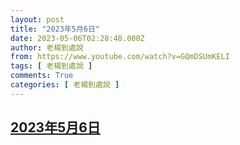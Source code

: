 ```yaml
---
layout: post
title: "2023年5月6日"
date: 2023-05-06T02:28:48.000Z
author: 老楊到處說
from: https://www.youtube.com/watch?v=GQmDSUmKELI
tags: [ 老楊到處說 ]
comments: True
categories: [ 老楊到處說 ]
---
```

<!--1683340128000-->
[2023年5月6日](https://www.youtube.com/watch?v=GQmDSUmKELI)
------

<div>

</div>
